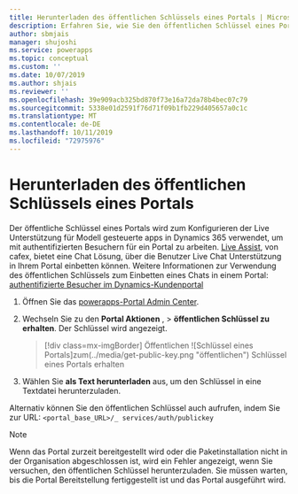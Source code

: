 ```yaml
---
title: Herunterladen des öffentlichen Schlüssels eines Portals | MicrosoftDocs
description: Erfahren Sie, wie Sie den öffentlichen Schlüssel eines Portals herunterladen.
author: sbmjais
manager: shujoshi
ms.service: powerapps
ms.topic: conceptual
ms.custom: ''
ms.date: 10/07/2019
ms.author: shjais
ms.reviewer: ''
ms.openlocfilehash: 39e909acb325bd870f73e16a72da78b4bec07c79
ms.sourcegitcommit: 5338e01d2591f76d71f09b1fb229d405657a0c1c
ms.translationtype: MT
ms.contentlocale: de-DE
ms.lasthandoff: 10/11/2019
ms.locfileid: "72975976"
---
```

# <a name="download-public-key-of-portal"></a>Herunterladen des öffentlichen Schlüssels eines Portals

Der öffentliche Schlüssel eines Portals wird zum Konfigurieren der Live Unterstützung für Modell gesteuerte apps in Dynamics 365 verwendet, um mit authentifizierten Besuchern für ein Portal zu arbeiten. [Live Assist](https://www.cafex.com/en/products/live-assist-dynamics-365/), von cafex, bietet eine Chat Lösung, über die Benutzer Live Chat Unterstützung in Ihrem Portal einbetten können. Weitere Informationen zur Verwendung des öffentlichen Schlüssels zum Einbetten eines Chats in einem Portal: [authentifizierte Besucher im Dynamics-Kundenportal](https://www.liveassistfor365.com/en/support/authenticated-visitors-in-the-dynamics-customer-portal/)

1. Öffnen Sie das [powerapps-Portal Admin Center](admin-overview.md).

2.  Wechseln Sie zu den **Portal Aktionen** , > **öffentlichen Schlüssel zu erhalten**. Der Schlüssel wird angezeigt.

    > [!div class=mx-imgBorder]
    > Öffentlichen ![Schlüssel eines Portals]zum(../media/get-public-key.png "öffentlichen") Schlüssel eines Portals erhalten

3.  Wählen Sie **als Text herunterladen** aus, um den Schlüssel in eine Textdatei herunterzuladen.

Alternativ können Sie den öffentlichen Schlüssel auch aufrufen, indem Sie zur URL: `<portal_base_URL>/_ services/auth/publickey` 

> [!NOTE]
> Wenn das Portal zurzeit bereitgestellt wird oder die Paketinstallation nicht in der Organisation abgeschlossen ist, wird ein Fehler angezeigt, wenn Sie versuchen, den öffentlichen Schlüssel herunterzuladen. Sie müssen warten, bis die Portal Bereitstellung fertiggestellt ist und das Portal ausgeführt wird.

